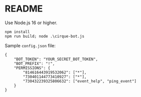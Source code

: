 README
======

Use Node.js 16 or higher.

```
npm install
npm run build; node .\cirque-bot.js
```

Sample `config.json` file:

```
{
    "BOT_TOKEN": "YOUR_SECRET_BOT_TOKEN",
    "BOT_PREFIX": "!",
    "PERMISSIONS": {
        "814616443919532062": ["*"],
        "730401144773410927": ["*"],
        "730432239325806632": ["event_help", "ping_event"]
    }
}
```
